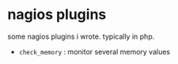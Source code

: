 # nagios plugins

some nagios plugins i wrote. typically in php.

- ``check_memory`` : monitor several memory values